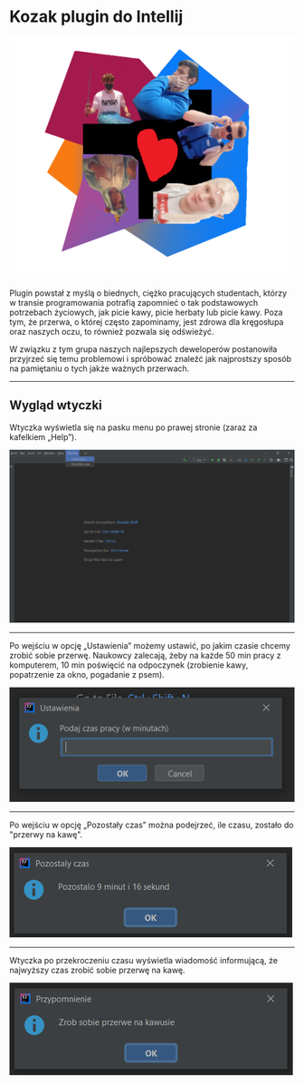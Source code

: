 # Kozak plugin do Intellij 
![img.png](res/logo.png)

Plugin powstał z myślą o biednych, ciężko pracujących studentach,
którzy w transie programowania potrafią zapomnieć o tak podstawowych
potrzebach życiowych, jak picie kawy, picie herbaty lub picie kawy. 
Poza tym, że przerwa, o której często zapominamy, jest zdrowa dla kręgosłupa
oraz naszych oczu, to również pozwala się odświeżyć. 

W związku z tym grupa naszych najlepszych deweloperów postanowiła 
przyjrzeć się temu problemowi i spróbować znaleźć jak najprostszy sposób
na pamiętaniu o tych jakże ważnych przerwach.

----
## Wygląd wtyczki

Wtyczka wyświetla się na pasku menu po prawej stronie (zaraz za kafelkiem „Help”).

![img.png](res/img.png)

----
Po wejściu w opcję „Ustawienia” możemy ustawić, po jakim czasie
chcemy zrobić sobie przerwę. Naukowcy zalecają, żeby na każde 
50 min pracy z komputerem, 10 min poświęcić na odpoczynek 
(zrobienie kawy, popatrzenie za okno, pogadanie z psem).

![img.png](res/ustawienia.png)

----
Po wejściu w opcję „Pozostały czas” można podejrzeć, ile czasu, zostało
do "przerwy na kawę".

![img_1.png](res/pozostaly_czas.png)


---
Wtyczka po przekroczeniu czasu wyświetla wiadomość informującą, że 
najwyższy czas zrobić sobie przerwę na kawę.

![img.png](res/przekroczenie_czasu.png)